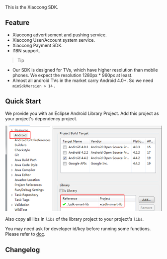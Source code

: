 This is the Xiaocong SDK.

## Feature

* Xiaocong advertisement and pushing service.
* Xiaocong User/Account system service.
* Xiaocong Payment SDK.
* I18N support.

> Tip
* Our SDK is designed for TVs, which have higher resolution than mobile phones. We expect the resolution 1280px * 960px at least.
* Almost all android TVs in the market carry Android 4.0+. So we need `minSdkVersion > 14` .

## Quick Start

We provide you with an Eclipse Android Library Project. Add this project as your project's dependency project.

![](doc/add_lib.png)

Also copy all libs in `libs` of the library project to your project's `libs`.

You may need ask for developer id/key before running some functions. Please refer to [doc](./doc).

## Changelog



